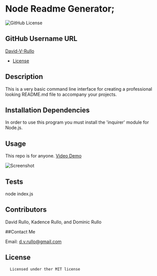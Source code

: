 # Node Readme Generator;
![GitHub License](https://img.shields.io/badge/license-MIT-blue.svg)

## GitHub Username URL
[David-V-Rullo](https://github.com/David-V-Rullo/)


* [License](#license)

## Description 
This is a very basic command line interface for creating a professional looking README.md file to accompany your projects.

## Installation Dependencies
In order to use this program you must install the 'inquirer' module for Node.js. 

## Usage
This repo is for anyone. 
[Video Demo](https://youtu.be/P0ud8zI4psU)

![Screenshot](https://user-images.githubusercontent.com/80405589/119909265-79e86a00-bf22-11eb-844b-9337a1451e38.JPG)

## Tests
node index.js

## Contributors
David Rullo, Kadence Rullo, and Dominic Rullo

##Contact Me

Email: d.v.rullo@gmail.com

## License

      Licensed under ther MIT license
